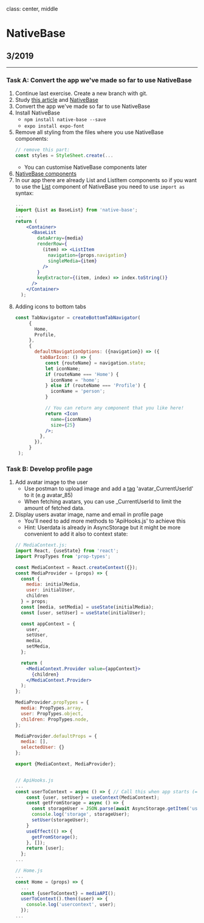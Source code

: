class: center, middle

# NativeBase

## 3/2019

---
### Task A: Convert the app we've made so far to use NativeBase
1. Continue last exercise. Create a new branch with git.  
1. Study [this article](https://blog.bitsrc.io/11-react-native-component-libraries-you-should-know-in-2018-71d2a8e33312) and [NativeBase](https://nativebase.io/)
1. Convert the app we've made so far to use NativeBase
1. Install NativeBase
    - `npm install native-base --save`
    - `expo install expo-font`
1. Remove all styling from the files where you use NativeBase components:
   ```jsx harmony
   // remove this part:
   const styles = StyleSheet.create(...
   ```
    - You can customise NativeBase components later
1. [NativeBase components](https://docs.nativebase.io/Components.html#Components)
1. In our app there are already List and ListItem components so if you want to use the [List](https://docs.nativebase.io/Components.html#list-def-headref) component of NativeBase you need to use `import as` syntax:
   ```jsx harmony
   ...
   import {List as BaseList} from 'native-base';
   ...
   return (
       <Container>
         <BaseList
           dataArray={media}
           renderRow={
             (item) => <ListItem
               navigation={props.navigation}
               singleMedia={item}
             />
           }
           keyExtractor={(item, index) => index.toString()}
         />
       </Container>
     );
   ```
1. Adding icons to bottom tabs
   ```jsx harmony
   const TabNavigator = createBottomTabNavigator(
        {
          Home,
          Profile,
        },
        {
          defaultNavigationOptions: ({navigation}) => ({
            tabBarIcon: () => {
              const {routeName} = navigation.state;
              let iconName;
              if (routeName === 'Home') {
                iconName = 'home';
              } else if (routeName === 'Profile') {
                iconName = 'person';
              }

              // You can return any component that you like here!
              return <Icon
                name={iconName}
                size={25}
              />;
            },
          }),
        }
    );
   ```
### Task B: Develop profile page
1. Add avatar image to the user
    - Use postman to upload image and add a [tag](http://media.mw.metropolia.fi/wbma/docs/#api-Tag-PostTag) 'avatar_CurrentUserId' to it (e.g avatar_85)
    - When fetching avatars, you can use _CurrentUserId to limit the amount of fetched data.
1. Display users avatar image, name and email in profile page
   - You'll need to add more methods to 'ApiHooks.js' to achieve this
   - Hint: Userdata is already in AsyncStorage but it might be more convenient to add it also to context state:
   ```jsx harmony
   // MediaContext.js:
   import React, {useState} from 'react';
   import PropTypes from 'prop-types';
   
   const MediaContext = React.createContext({});
   const MediaProvider = (props) => {
     const {
       media: initialMedia,
       user: initialUser,
       children
     } = props;
     const [media, setMedia] = useState(initialMedia);
     const [user, setUser] = useState(initialUser);
   
     const appContext = {
       user,
       setUser,
       media,
       setMedia,
     };
   
     return (
       <MediaContext.Provider value={appContext}>
         {children}
       </MediaContext.Provider>
     );
   };
   
   MediaProvider.propTypes = {
     media: PropTypes.array,
     user: PropTypes.object,
     children: PropTypes.node,
   };
   
   MediaProvider.defaultProps = {
     media: [],
     selectedUser: {}
   };
   
   export {MediaContext, MediaProvider};

   
   // ApiHooks.js
   ...
   const userToContext = async () => { // Call this when app starts (= Home.js)
       const {user, setUser} = useContext(MediaContext);
       const getFromStorage = async () => {
         const storageUser = JSON.parse(await AsyncStorage.getItem('user'));
         console.log('storage', storageUser);
         setUser(storageUser);
       }
       useEffect(() => {
         getFromStorage();
       }, []);
       return [user];
     };
   ...
   
   // Home.js
   ...
   const Home = (props) => {
     ...
     const {userToContext} = mediaAPI();
     userToContext().then((user) => {
       console.log('usercontext', user);
     });
   ...
   ```


